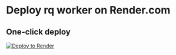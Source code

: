 # Deploy rq worker on Render.com
 

## One-click deploy

[![Deploy to Render](https://render.com/images/deploy-to-render-button.svg)](https://render.com/deploy?repo=https://github.com/rongfengliang/rq_worker_render)